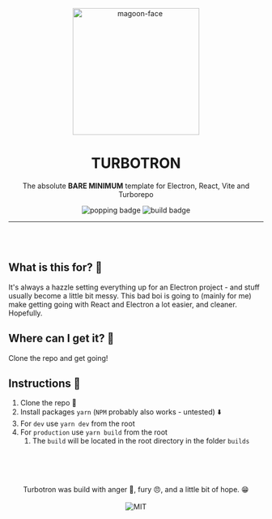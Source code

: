 <p align="center">
  <img alt='magoon-face' src='https://user-images.githubusercontent.com/14088342/225096321-cf076412-f6ae-441d-95a7-1f0b4a17a0ed.png' width='250'/>
  <h1 align="center">TURBOTRON</h1>
  <p align="center">The absolute <strong>BARE MINIMUM</strong> template for Electron, React, Vite and Turborepo</p>
  <p align="center">
    <img alt='popping badge' src='https://img.shields.io/badge/version-0.0.1-green.svg?style=flat-square' />
    <img alt='build badge' src='https://img.shields.io/badge/status-wip-blue.svg?style=flat-square' />
  </p>
</div>
<hr>

</br></br>

## What is this for? 🍻

It's always a hazzle setting everything up for an Electron project - and stuff usually become a little bit messy. This bad boi is going to (mainly for me) make getting going with React and Electron a lot easier, and cleaner. Hopefully.

## Where can I get it? 🤲

Clone the repo and get going!

## Instructions 💅

1. Clone the repo 💾
2. Install packages `yarn` (`NPM` probably also works - untested) ⬇️
3. For `dev` use `yarn dev` from the root
4. For `production` use `yarn build` from the root
   1. The `build` will be located in the root directory in the folder `builds`

</br></br>

<p align="center"><br>
  Turbotron was build with anger 🥰, fury 😠, and a little bit of hope. 😁 </br></br>
  <img alt='MIT' src='https://img.shields.io/github/license/ntwigs/turbotron?style=flat-square' />
</p>
